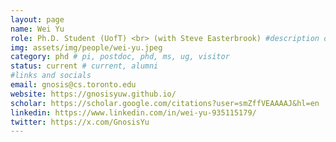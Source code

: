 ```yaml
---
layout: page
name: Wei Yu
role: Ph.D. Student (UofT) <br> (with Steve Easterbrook) #description of the role
img: assets/img/people/wei-yu.jpeg
category: phd # pi, postdoc, phd, ms, ug, visitor
status: current # current, alumni
#links and socials
email: gnosis@cs.toronto.edu
website: https://gnosisyuw.github.io/
scholar: https://scholar.google.com/citations?user=smZffVEAAAAJ&hl=en
linkedin: https://www.linkedin.com/in/wei-yu-935115179/
twitter: https://x.com/GnosisYu
---
```

